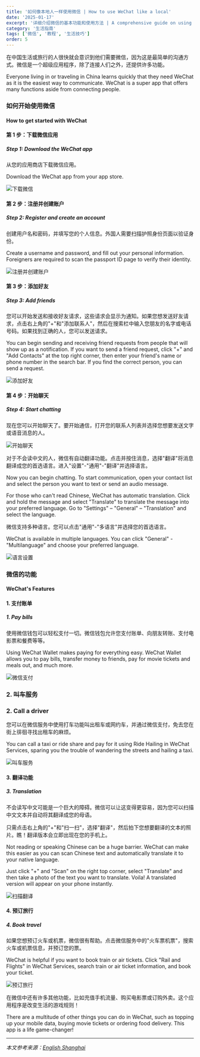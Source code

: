 ```yaml
---
title: '如何像本地人一样使用微信 | How to use WeChat like a local'
date: '2025-01-17'
excerpt: '详细介绍微信的基本功能和使用方法 | A comprehensive guide on using WeChat and its features'
category: '生活指南'
tags: ['微信', '教程', '生活技巧']
order: 5
---
```


在中国生活或旅行的人很快就会意识到他们需要微信，因为这是最简单的沟通方式。微信是一个超级应用程序，除了连接人们之外，还提供许多功能。

Everyone living in or traveling in China learns quickly that they need WeChat as it is the easiest way to communicate. WeChat is a super app that offers many functions aside from connecting people.

### 如何开始使用微信
#### How to get started with WeChat

#### 第 1 步：下载微信应用
##### Step 1: Download the WeChat app

从您的应用商店下载微信应用。

Download the WeChat app from your app store.

![下载微信](https://raw.githubusercontent.com/strawferry/GSS/master/uPic/20250117/13-45-07-Download-the-WeChat-app.png)

#### 第 2 步：注册并创建账户
##### Step 2: Register and create an account

创建用户名和密码，并填写您的个人信息。外国人需要扫描护照身份页面以验证身份。

Create a username and password, and fill out your personal information. Foreigners are required to scan the passport ID page to verify their identity.

![注册并创建账户](https://raw.githubusercontent.com/strawferry/GSS/master/uPic/20250117/13-45-33-Register-and-create-an-account.jpg)
#### 第 3 步：添加好友
##### Step 3: Add friends

您可以开始发送和接收好友请求，这些请求会显示为通知。如果您想发送好友请求，点击右上角的"+"和"添加联系人"，然后在搜索栏中输入您朋友的名字或电话号码。如果找到正确的人，您可以发送请求。

You can begin sending and receiving friend requests from people that will show up as a notification. If you want to send a friend request, click "+" and "Add Contacts" at the top right corner, then enter your friend's name or phone number in the search bar. If you find the correct person, you can send a request.

![添加好友](https://raw.githubusercontent.com/strawferry/GSS/master/uPic/20250117/13-45-48-Add-friends.png)

#### 第 4 步：开始聊天
##### Step 4: Start chatting

现在您可以开始聊天了。要开始通信，打开您的联系人列表并选择您想要发送文字或语音消息的人。

![开始聊天](https://raw.githubusercontent.com/strawferry/GSS/master/uPic/20250117/13-46-44-Start-chatting.jpg)

对于不会读中文的人，微信有自动翻译功能。点击并按住消息，选择"翻译"将消息翻译成您的首选语言。进入"设置"-"通用"-"翻译"并选择语言。

Now you can begin chatting. To start communication, open your contact list and select the person you want to text or send an audio message.

For those who can't read Chinese, WeChat has automatic translation. Click and hold the message and select "Translate" to translate the message into your preferred language. Go to "Settings" – "General" – "Translation" and select the language.



微信支持多种语言。您可以点击"通用"-"多语言"并选择您的首选语言。

WeChat is available in multiple languages. You can click "General" - "Multilanguage" and choose your preferred language.

![语言设置](https://raw.githubusercontent.com/strawferry/GSS/master/uPic/20250117/13-47-53-Translate-settings.jpg)

### 微信的功能
#### WeChat's Features

#### 1. 支付账单
##### 1. Pay bills

使用微信钱包可以轻松支付一切。微信钱包允许您支付账单、向朋友转账、支付电影票和餐费等等。

Using WeChat Wallet makes paying for everything easy. WeChat Wallet allows you to pay bills, transfer money to friends, pay for movie tickets and meals out, and much more.

![微信支付](https://raw.githubusercontent.com/strawferry/GSS/master/uPic/20250117/13-48-49-Pay-bills.jpg)

### 2. 叫车服务
### 2. Call a driver

您可以在微信服务中使用打车功能叫出租车或网约车，并通过微信支付，免去您在街上徘徊寻找出租车的麻烦。

You can call a taxi or ride share and pay for it using Ride Hailing in WeChat Services, sparing you the trouble of wandering the streets and hailing a taxi.

![叫车服务](https://raw.githubusercontent.com/strawferry/GSS/master/uPic/20250117/13-49-12-Call-a-driver.jpg)

#### 3. 翻译功能
##### 3. Translation

不会读写中文可能是一个巨大的障碍。微信可以让这变得更容易，因为您可以扫描中文文本并自动将其翻译成您的母语。

只需点击右上角的"+"和"扫一扫"，选择"翻译"，然后拍下您想要翻译的文本的照片。瞧！翻译版本会立即出现在您的手机上。

Not reading or speaking Chinese can be a huge barrier. WeChat can make this easier as you can scan Chinese text and automatically translate it to your native language.

Just click "+" and "Scan" on the right top corner, select "Translate" and then take a photo of the text you want to translate. Voila! A translated version will appear on your phone instantly.

![扫描翻译](https://raw.githubusercontent.com/strawferry/GSS/master/uPic/20250117/13-49-41-Translation.jpg)

#### 4. 预订旅行
##### 4. Book travel

如果您想预订火车或机票，微信很有帮助。点击微信服务中的"火车票机票"，搜索火车或机票信息，并预订您的票。

WeChat is helpful if you want to book train or air tickets. Click "Rail and Flights" in WeChat Services, search train or air ticket information, and book your ticket.

![预订旅行](https://raw.githubusercontent.com/strawferry/GSS/master/uPic/20250117/13-50-11-Book-travel.jpg)

在微信中还有许多其他功能，比如充值手机流量、购买电影票或订购外卖。这个应用程序是改变生活的游戏规则！

There are a multitude of other things you can do in WeChat, such as topping up your mobile data, buying movie tickets or ordering food delivery. This app is a life game-changer!

---
*本文参考来源：[English Shanghai](https://english.shanghai.gov.cn/en-UsefulApps/20240222/84434a36efa84ff4a08c877278d4061a.html)* 